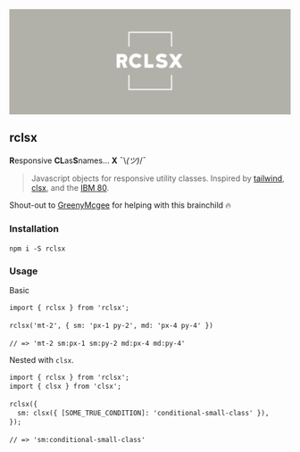 <img src="assets/logo.png" align="center" />

## rclsx
**R**esponsive **CL**as**S**names... **X**  ¯\\_(ツ)_/¯

> Javascript objects for responsive utility classes. Inspired by 
  [tailwind](https://tailwindcss.com/), [clsx](https://github.com/lukeed/clsx), 
  and the [IBM 80](https://softwareengineering.stackexchange.com/questions/148677/why-is-80-characters-the-standard-limit-for-code-width).

Shout-out to [GreenyMcgee](https://github.com/greenymcgee) for helping with this brainchild 🔥

### Installation

`npm i -S rclsx`

### Usage

Basic

```tsx
import { rclsx } from 'rclsx';

rclsx('mt-2', { sm: 'px-1 py-2', md: 'px-4 py-4' })

// => 'mt-2 sm:px-1 sm:py-2 md:px-4 md:py-4'
```

Nested with `clsx`.

```tsx
import { rclsx } from 'rclsx';
import { clsx } from 'clsx';

rclsx({ 
  sm: clsx({ [SOME_TRUE_CONDITION]: 'conditional-small-class' }),
});

// => 'sm:conditional-small-class'
```